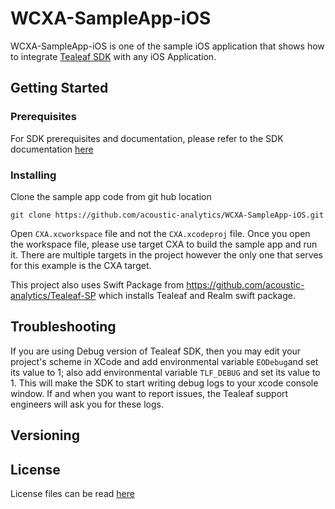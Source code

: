 # WCXA-SampleApp-iOS

WCXA-SampleApp-iOS is one of the sample iOS application that shows how to integrate [Tealeaf SDK](https://github.com/acoustic-analytics/IBMTealeaf) with any iOS Application.


## Getting Started

### Prerequisites

For SDK prerequisites and documentation, please refer to the SDK documentation [here](https://developer.goacoustic.com/acoustic-exp-analytics/docs/acoustic-experience-analytics-tealeaf-sdk-for-ios-standard-and-mobile-editions)

### Installing

Clone the sample app code from git hub location

`git clone https://github.com/acoustic-analytics/WCXA-SampleApp-iOS.git`

Open `CXA.xcworkspace` file and not the `CXA.xcodeproj` file. Once you open the workspace file, please use target CXA to build the sample app and run it. There are multiple targets in the project however the only one that serves for this example is the CXA target.

This project also uses Swift Package from https://github.com/acoustic-analytics/Tealeaf-SP which installs Tealeaf and Realm swift package.

## Troubleshooting

If you are using Debug version of Tealeaf SDK, then you may edit your project's scheme in XCode and add environmental variable `EODebug`and set its value to 1; also add environmental variable `TLF_DEBUG` and set its value to 1. This will make the SDK to start writing debug logs to your xcode console window. If and when you want to report issues, the Tealeaf support engineers will ask you for these logs.


## Versioning


## License

License files can be read [here](https://github.com/acoustic-analytics/IBMTealeaf/tree/master/Licenses)
